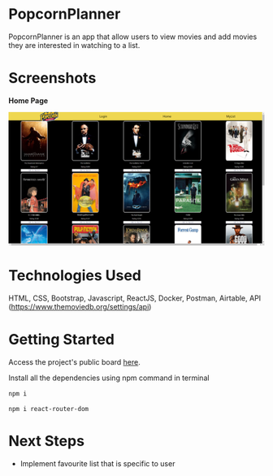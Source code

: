 # PopcornPlanner

PopcornPlanner is an app that allow users to view movies and add movies they are interested in watching to a list.

# Screenshots

**Home Page**

![my screenshot](./public/screenshot_pp.png)

# Technologies Used

HTML, CSS, Bootstrap, Javascript, ReactJS, Docker, Postman, Airtable, API (https://www.themoviedb.org/settings/api)

# Getting Started

Access the project's public board [here](https://github.com/users/faris-wong/projects/1/views/1).

Install all the dependencies using npm command in terminal

```
npm i
```

```
npm i react-router-dom
```

# Next Steps

- Implement favourite list that is specific to user
